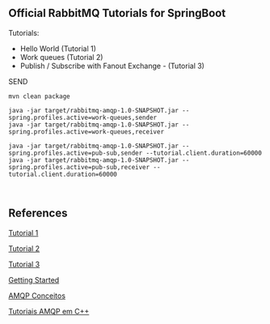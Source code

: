 ## Official RabbitMQ Tutorials for SpringBoot

Tutorials:
- Hello World (Tutorial 1)
- Work queues (Tutorial 2)
- Publish / Subscribe with Fanout Exchange - (Tutorial 3)


SEND
```
mvn clean package

java -jar target/rabbitmq-amqp-1.0-SNAPSHOT.jar --spring.profiles.active=work-queues,sender
java -jar target/rabbitmq-amqp-1.0-SNAPSHOT.jar --spring.profiles.active=work-queues,receiver

java -jar target/rabbitmq-amqp-1.0-SNAPSHOT.jar --spring.profiles.active=pub-sub,sender --tutorial.client.duration=60000
java -jar target/rabbitmq-amqp-1.0-SNAPSHOT.jar --spring.profiles.active=pub-sub,receiver --tutorial.client.duration=60000



```

## References

[Tutorial 1](https://www.rabbitmq.com/tutorials/tutorial-one-spring-amqp.html)

[Tutorial 2](https://www.rabbitmq.com/tutorials/tutorial-two-spring-amqp.html)

[Tutorial 3](https://www.rabbitmq.com/tutorials/tutorial-three-spring-amqp.html)

[Getting Started](https://www.rabbitmq.com/getstarted.html)

[AMQP Conceitos](https://www.rabbitmq.com/tutorials/amqp-concepts.html)

[Tutoriais AMQP em C++](https://github.com/RPG-18/rabbitmq-cpp-tutorials)
